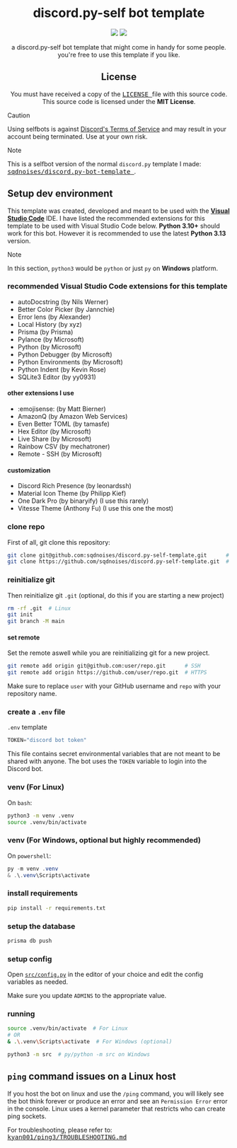 <div align="center">

# discord.py-self bot template

[![](https://img.shields.io/badge/Python-3.10+-FFD43B?labelColor=306998&style=for-the-badge&logo=python&logoColor=white)](https://python.org)
[![](https://img.shields.io/badge/License-MIT-009900?style=for-the-badge&labelColor=111111)](LICENSE)

a discord.py-self bot template that might come in handy for some people.\
you're free to use this template if you like.

## License
You must have received a copy of the [<kbd> LICENSE </kbd>](LICENSE) file with this source code.\
This source code is licensed under the **MIT License**.

</div>

> [!CAUTION]
> Using selfbots is against [Discord's Terms of Service](https://discord.com/terms) and may result in your account being terminated. Use at your own risk.

> [!NOTE]
> This is a selfbot version of the normal `discord.py` template I made: [<kbd> sqdnoises/discord.py-bot-template </kbd>](https://github.com/sqdnoises/discord.py-bot-template).

## Setup dev environment
This template was created, developed and meant to be used with the [**Visual Studio Code**](https://code.visualstudio.com/) IDE. I have listed the recommended extensions for this template to be used with Visual Studio Code below.
**Python 3.10+** should work for this bot. However it is recommended to use the latest **Python 3.13** version.

> [!NOTE]
> In this section, `python3` would be `python` or just `py` on **Windows** platform.

### recommended Visual Studio Code extensions for this template
- autoDocstring (by Nils Werner)
- Better Color Picker (by Jannchie)
- Error lens (by Alexander)
- Local History (by xyz)
- Prisma (by Prisma)
- Pylance (by Microsoft)
- Python (by Microsoft)
- Python Debugger (by Microsoft)
- Python Environments (by Microsoft)
- Python Indent (by Kevin Rose)
- SQLite3 Editor (by yy0931)

#### other extensions I use
- :emojisense: (by Matt Bierner)
- AmazonQ (by Amazon Web Services)
- Even Better TOML (by tamasfe)
- Hex Editor (by Microsoft)
- Live Share (by Microsoft)
- Rainbow CSV (by mechatroner)
- Remote - SSH (by Microsoft)

#### customization
- Discord Rich Presence (by leonardssh)
- Material Icon Theme (by Philipp Kief)
- One Dark Pro (by binaryify) (I use this rarely)
- Vitesse Theme (Anthony Fu) (I use this one the most)

### clone repo
First of all, git clone this repository:
```bash
git clone git@github.com:sqdnoises/discord.py-self-template.git      # SSH
git clone https://github.com/sqdnoises/discord.py-self-template.git  # HTTPS
```

### reinitialize git
Then reinitialize git `.git` (optional, do this if you are starting a new project)
```bash
rm -rf .git  # Linux
git init
git branch -M main
```

#### set remote
Set the remote aswell while you are reinitializing git for a new project.
```bash
git remote add origin git@github.com:user/repo.git      # SSH
git remote add origin https://github.com/user/repo.git  # HTTPS
```

Make sure to replace `user` with your GitHub username and `repo` with your repository name.

### create a `.env` file
`.env` template
```python
TOKEN="discord bot token"
```

This file contains secret environmental variables that are not meant to be shared with anyone.
The bot uses the `TOKEN` variable to login into the Discord bot.

### venv (For Linux)
On `bash`:
```bash
python3 -m venv .venv
source .venv/bin/activate
```

### venv (For Windows, optional but highly recommended)
On `powershell`:
```powershell
py -m venv .venv
& .\.venv\Scripts\activate
```

### install requirements
```bash
pip install -r requirements.txt
```

### setup the database
```bash
prisma db push
```

### setup config
Open [`src/config.py`](src/config.py) in the editor of your choice and edit the config variables as needed.

Make sure you update `ADMINS` to the appropriate value.

### running
```bash
source .venv/bin/activate  # For Linux
# OR
& .\.venv\Scripts\activate  # For Windows (optional)

python3 -m src  # py/python -m src on Windows
```

## `ping` command issues on a Linux host
If you host the bot on linux and use the `/ping` command, you will likely see the bot think forever or produce an error and see an `Permission Error` error in the console.
Linux uses a kernel parameter that restricts who can create ping sockets.

For troubleshooting, please refer to: [<kbd> kyan001/ping3/TROUBLESHOOTING.md </kbd>](https://github.com/kyan001/ping3/blob/master/TROUBLESHOOTING.md)